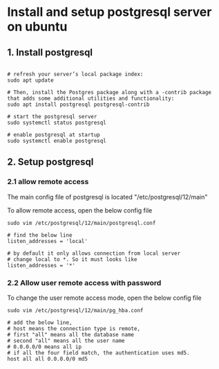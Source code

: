 # Install and setup postgresql server on ubuntu

## 1. Install postgresql

```shell

# refresh your server’s local package index:
sudo apt update
 
# Then, install the Postgres package along with a -contrib package that adds some additional utilities and functionality:
sudo apt install postgresql postgresql-contrib

# start the postgresql server
sudo systemctl status postgresql

# enable postgresql at startup
sudo systemctl enable postgresql

```

## 2. Setup postgresql

### 2.1 allow remote access

The main config file of postgresql is located "/etc/postgresql/12/main"

To allow remote access, open the below config file

```shell
sudo vim /etc/postgresql/12/main/postgresql.conf

# find the below line
listen_addresses = 'local'

# by default it only allows connection from local server
# change local to *. So it must looks like
listen_addresses = '*'
```

### 2.2 Allow user remote access with password

To change the user remote access mode, open the below config file

```shell
sudo vim /etc/postgresql/12/main/pg_hba.conf

# add the below line, 
# host means the connection type is remote, 
# first "all" means all the database name
# second "all" means all the user name
# 0.0.0.0/0 means all ip 
# if all the four field match, the authentication uses md5.
host all all 0.0.0.0/0 md5
```
